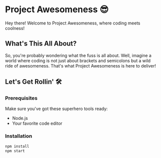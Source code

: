 # Project Awesomeness 😎

Hey there! Welcome to Project Awesomeness, where coding meets coolness!

## What's This All About?

So, you're probably wondering what the fuss is all about. Well, imagine a world where coding is not just about brackets and semicolons but a wild ride of awesomeness. That's what Project Awesomeness is here to deliver!

## Let's Get Rollin' 🛠️

### Prerequisites

Make sure you've got these superhero tools ready:

- Node.js
- Your favorite code editor

### Installation

```bash
npm install
npm start
